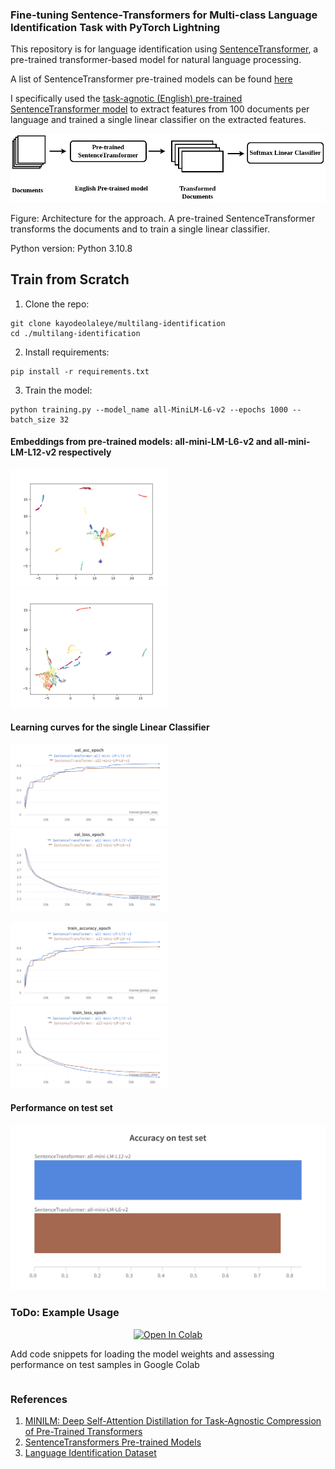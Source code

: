 ### Fine-tuning Sentence-Transformers for Multi-class Language Identification Task with PyTorch Lightning

This repository is for language identification using [SentenceTransformer](https://www.sbert.net/index.html), a pre-trained transformer-based model for natural language processing. 

A list of SentenceTransformer pre-trained models can be found [here](https://www.sbert.net/docs/pretrained_models.html)

I specifically used the [task-agnotic (English) pre-trained SentenceTransformer model](https://arxiv.org/pdf/2002.10957.pdf) to extract features from 100 documents per language and trained a single linear classifier on the extracted features.

![Caption](architecture.png)

Figure: Architecture for the approach. A pre-trained SentenceTransformer transforms the documents and to train a single linear classifier.

Python version: Python 3.10.8

## Train from Scratch

1. Clone the repo:
```
git clone kayodeolaleye/multilang-identification
cd ./multilang-identification
```
2. Install requirements:
```
pip install -r requirements.txt
```
3. Train the model:
```
python training.py --model_name all-MiniLM-L6-v2 --epochs 1000 --batch_size 32
```

#### Embeddings from pre-trained models: all-mini-LM-L6-v2 and all-mini-LM-L12-v2 respectively
<p float="left">
  <img src="results/all-MiniLM-L6-v2.png" width="50%"/>
  <img src="results/all-MiniLM-L12-v2.png" width="50%"/>
</p>

#### Learning curves for the single Linear Classifier

<p float="left">
  <img src="results/validation_accuracy_curve.png" width="50%"/>
  <img src="results/validation_loss_curve.png" width="50%"/>
</p>
<p float="left">
  <img src="results/training_accuracy_curve.png" width="50%"/>
  <img src="results/training_loss_curve.png" width="50%"/>
</p>

#### Performance on test set
<img src="results/test_acc.png" width="100%"/>

### ToDo: Example Usage

<p align="center">
    <a href="https://colab.research.google.com/github/kayodeolaleye/multilang-identification/blob/main/Multilang_identification.ipynb" target="_parent"><img src="https://colab.research.google.com/assets/colab-badge.svg" alt="Open In Colab"/></a>
</p>
Add code snippets for loading the model weights and assessing performance on test samples in Google Colab

```python

```    


### References
1. [MINILM: Deep Self-Attention Distillation for Task-Agnostic Compression of Pre-Trained Transformers](https://arxiv.org/pdf/2002.10957.pdf)
2. [SentenceTransformers Pre-trained Models](https://www.sbert.net/docs/pretrained_models.html)
3. [Language Identification Dataset](https://huggingface.co/datasets/papluca/language-identification)
